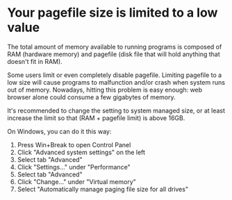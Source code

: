 # Your pagefile size is limited to a low value

The total amount of memory available to running programs is composed of
RAM (hardware memory) and pagefile (disk file that will hold anything
that doesn't fit in RAM).

Some users limit or even completely disable pagefile. Limiting pagefile
to a low size will cause programs to malfunction and/or crash when
system runs out of memory. Nowadays, hitting this problem is easy
enough: web browser alone could consume a few gigabytes of memory.

It's recommended to change the setting to system managed size, or at
least increase the limit so that (RAM + pagefile limit) is above 16GB.

On Windows, you can do it this way:

1.  Press Win+Break to open Control Panel
2.  Click "Advanced system settings" on the left
3.  Select tab "Advanced"
4.  Click "Settings..." under "Performance"
5.  Select tab "Advanced"
6.  Click "Change..." under "Virtual memory"
7.  Select "Automatically manage paging file size for all drives"

  
